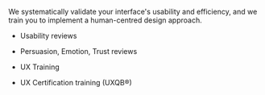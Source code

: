 We systematically validate your interface's usability and efficiency, and we train you to implement a human-centred design approach.

* Usability reviews

* Persuasion, Emotion, Trust reviews

* UX Training

* UX Certification training (UXQB®)